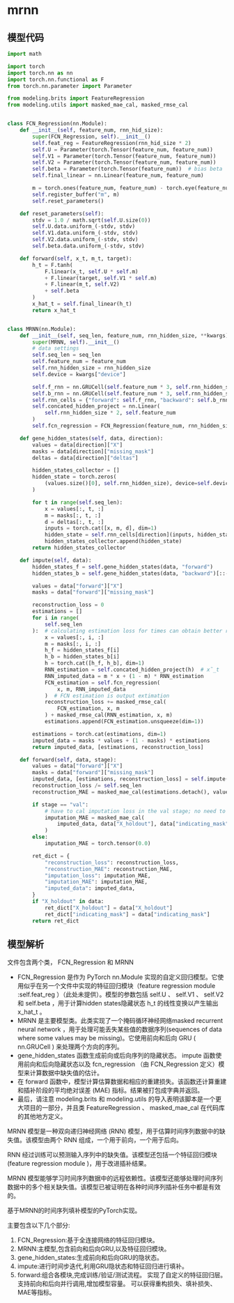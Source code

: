 # mrnn

## 模型代码

```python
import math

import torch
import torch.nn as nn
import torch.nn.functional as F
from torch.nn.parameter import Parameter

from modeling.brits import FeatureRegression
from modeling.utils import masked_mae_cal, masked_rmse_cal


class FCN_Regression(nn.Module):
    def __init__(self, feature_num, rnn_hid_size):
        super(FCN_Regression, self).__init__()
        self.feat_reg = FeatureRegression(rnn_hid_size * 2)
        self.U = Parameter(torch.Tensor(feature_num, feature_num))
        self.V1 = Parameter(torch.Tensor(feature_num, feature_num))
        self.V2 = Parameter(torch.Tensor(feature_num, feature_num))
        self.beta = Parameter(torch.Tensor(feature_num))  # bias beta
        self.final_linear = nn.Linear(feature_num, feature_num)

        m = torch.ones(feature_num, feature_num) - torch.eye(feature_num, feature_num)
        self.register_buffer("m", m)
        self.reset_parameters()

    def reset_parameters(self):
        stdv = 1.0 / math.sqrt(self.U.size(0))
        self.U.data.uniform_(-stdv, stdv)
        self.V1.data.uniform_(-stdv, stdv)
        self.V2.data.uniform_(-stdv, stdv)
        self.beta.data.uniform_(-stdv, stdv)

    def forward(self, x_t, m_t, target):
        h_t = F.tanh(
            F.linear(x_t, self.U * self.m)
            + F.linear(target, self.V1 * self.m)
            + F.linear(m_t, self.V2)
            + self.beta
        )
        x_hat_t = self.final_linear(h_t)
        return x_hat_t


class MRNN(nn.Module):
    def __init__(self, seq_len, feature_num, rnn_hidden_size, **kwargs):
        super(MRNN, self).__init__()
        # data settings
        self.seq_len = seq_len
        self.feature_num = feature_num
        self.rnn_hidden_size = rnn_hidden_size
        self.device = kwargs["device"]

        self.f_rnn = nn.GRUCell(self.feature_num * 3, self.rnn_hidden_size)
        self.b_rnn = nn.GRUCell(self.feature_num * 3, self.rnn_hidden_size)
        self.rnn_cells = {"forward": self.f_rnn, "backward": self.b_rnn}
        self.concated_hidden_project = nn.Linear(
            self.rnn_hidden_size * 2, self.feature_num
        )
        self.fcn_regression = FCN_Regression(feature_num, rnn_hidden_size)

    def gene_hidden_states(self, data, direction):
        values = data[direction]["X"]
        masks = data[direction]["missing_mask"]
        deltas = data[direction]["deltas"]

        hidden_states_collector = []
        hidden_state = torch.zeros(
            (values.size()[0], self.rnn_hidden_size), device=self.device
        )

        for t in range(self.seq_len):
            x = values[:, t, :]
            m = masks[:, t, :]
            d = deltas[:, t, :]
            inputs = torch.cat([x, m, d], dim=1)
            hidden_state = self.rnn_cells[direction](inputs, hidden_state)
            hidden_states_collector.append(hidden_state)
        return hidden_states_collector

    def impute(self, data):
        hidden_states_f = self.gene_hidden_states(data, "forward")
        hidden_states_b = self.gene_hidden_states(data, "backward")[::-1]

        values = data["forward"]["X"]
        masks = data["forward"]["missing_mask"]

        reconstruction_loss = 0
        estimations = []
        for i in range(
            self.seq_len
        ):  # calculating estimation loss for times can obtain better results than once
            x = values[:, i, :]
            m = masks[:, i, :]
            h_f = hidden_states_f[i]
            h_b = hidden_states_b[i]
            h = torch.cat([h_f, h_b], dim=1)
            RNN_estimation = self.concated_hidden_project(h)  # x̃_t
            RNN_imputed_data = m * x + (1 - m) * RNN_estimation
            FCN_estimation = self.fcn_regression(
                x, m, RNN_imputed_data
            )  # FCN estimation is output extimation
            reconstruction_loss += masked_rmse_cal(
                FCN_estimation, x, m
            ) + masked_rmse_cal(RNN_estimation, x, m)
            estimations.append(FCN_estimation.unsqueeze(dim=1))

        estimations = torch.cat(estimations, dim=1)
        imputed_data = masks * values + (1 - masks) * estimations
        return imputed_data, [estimations, reconstruction_loss]

    def forward(self, data, stage):
        values = data["forward"]["X"]
        masks = data["forward"]["missing_mask"]
        imputed_data, [estimations, reconstruction_loss] = self.impute(data)
        reconstruction_loss /= self.seq_len
        reconstruction_MAE = masked_mae_cal(estimations.detach(), values, masks)

        if stage == "val":
            # have to cal imputation loss in the val stage; no need to cal imputation loss here in the test stage
            imputation_MAE = masked_mae_cal(
                imputed_data, data["X_holdout"], data["indicating_mask"]
            )
        else:
            imputation_MAE = torch.tensor(0.0)

        ret_dict = {
            "reconstruction_loss": reconstruction_loss,
            "reconstruction_MAE": reconstruction_MAE,
            "imputation_loss": imputation_MAE,
            "imputation_MAE": imputation_MAE,
            "imputed_data": imputed_data,
        }
        if "X_holdout" in data:
            ret_dict["X_holdout"] = data["X_holdout"]
            ret_dict["indicating_mask"] = data["indicating_mask"]
        return ret_dict

```

## 模型解析

文件包含两个类， FCN_Regression 和 MRNN 

- FCN_Regression 是作为 PyTorch nn.Module 实现的自定义回归模型。它使用似乎在另一个文件中实现的特征回归模块（feature regression module :self.feat_reg ）（此处未提供）。模型的参数包括 self.U 、 self.V1 、 self.V2 和 self.beta ，用于计算hidden states隐藏状态 h_t 的线性变换以产生输出 x_hat_t 。
- MRNN 是主要模型类。此类实现了一个掩码循环神经网络masked recurrent neural network ，用于处理可能丢失某些值的数据序列(sequences of data where some values may be missing)。它使用前向和后向 GRU ( nn.GRUCell ) 来处理两个方向的序列。
- gene_hidden_states 函数生成前向或后向序列的隐藏状态。 impute 函数使用前向和后向隐藏状态以及 fcn_regression （由 FCN_Regression 定义）模型来计算数据中缺失值的估计。
- 在 forward 函数中，模型计算估算数据和相应的重建损失。该函数还计算重建和插补阶段的平均绝对误差 (MAE) 指标。结果被打包成字典并返回。
- 最后，请注意 modeling.brits 和 modeling.utils 的导入表明该脚本是一个更大项目的一部分，并且类 FeatureRegression 、 masked_mae_cal 在代码库的其他地方定义。

MRNN 模型是一种双向递归神经网络 (RNN) 模型，用于估算时间序列数据中的缺失值。该模型由两个 RNN 组成，一个用于前向，一个用于后向。

RNN 经过训练可以预测输入序列中的缺失值。该模型还包括一个特征回归模块(feature regression module )，用于改进插补结果。

MRNN 模型能够学习时间序列数据中的远程依赖性。该模型还能够处理时间序列数据中的多个相关缺失值。该模型已被证明在各种时间序列插补任务中都是有效的。

基于MRNN的时间序列填补模型的PyTorch实现。

主要包含以下几个部分:

1. FCN_Regression:基于全连接网络的特征回归模块。
2. MRNN:主模型,包含前向和后向GRU,以及特征回归模块。
3. gene_hidden_states:生成前向和后向GRU的隐状态。
4. impute:进行时间步迭代,利用GRU隐状态和特征回归进行填补。
5. forward:组合各模块,完成训练/验证/测试流程。
实现了自定义的特征回归层。
支持前向和后向并行调用,增加模型容量。
可以获得重构损失、填补损失、MAE等指标。
